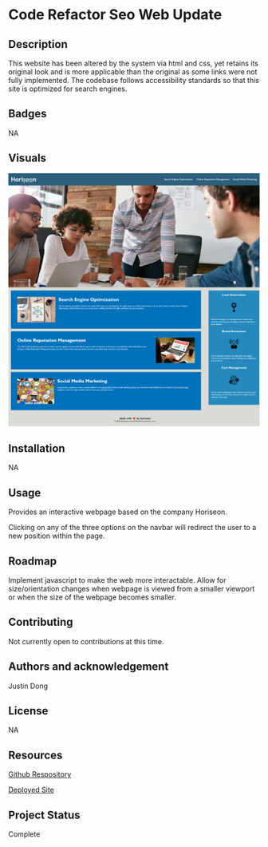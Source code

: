 # Code Refactor Seo Web Update

## Description 

This website has been altered by the system via html and css, yet retains its original look and is more applicable than the original as some links were not fully implemented. The codebase follows accessibility standards so that this site is optimized for search engines.

## Badges

NA

## Visuals
![Screenshot](assets/images/127.0.0.1_5501_index.html.png)
## Installation

NA 
## Usage

Provides an interactive webpage based on the company Horiseon.

Clicking on any of the three options on the navbar will redirect the user to a new position within the page.

## Roadmap

Implement javascript to make the web more interactable.
Allow for size/orientation changes when webpage is viewed from a smaller viewport or when the size of the webpage becomes smaller.
## Contributing

Not currently open to contributions at this time.

## Authors and acknowledgement

Justin Dong
## License

NA

## Resources

[Github Respository](https://github.com/dong135790/code-refactor-seo)

[Deployed Site](https://dong135790.github.io/code-refactor-seo/)

## Project Status

Complete